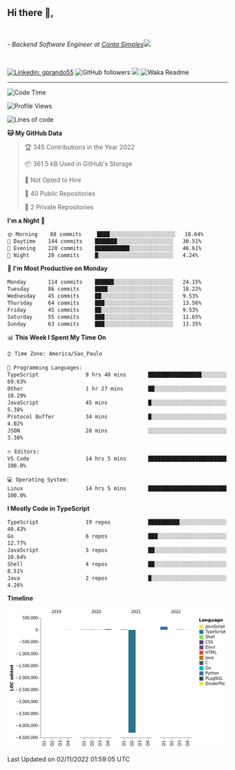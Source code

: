 <h2>Hi there  👋,</h2> </br>

<p><em>- Backend Software Engineer at <a href="https://contasimples.com">Conta Simples</a><img src="https://media.giphy.com/media/WUlplcMpOCEmTGBtBW/giphy.gif" width="30"> 
</em></p></br>


[![Linkedin: gprando55](https://img.shields.io/badge/-gprando55-blue?style=flat-square&logo=Linkedin&logoColor=white&link=https://www.linkedin.com/in/gprando55/)](https://www.linkedin.com/in/gprando55)
![GitHub followers](https://img.shields.io/github/followers/gprando55?label=Follow&style=social)
![](https://visitor-badge.glitch.me/badge?page_id=gprando55.gprando55)
![Waka Readme](https://github.com/gprando55/gprando55/workflows/Waka%20Readme/badge.svg)

---
<!--START_SECTION:waka-->
![Code Time](http://img.shields.io/badge/Code%20Time-2%2C101%20hrs%2035%20mins-blue)

![Profile Views](http://img.shields.io/badge/Profile%20Views-7-blue)

![Lines of code](https://img.shields.io/badge/From%20Hello%20World%20I%27ve%20Written--4%20Million%20lines%20of%20code-blue)

**🐱 My GitHub Data** 

> 🏆 345 Contributions in the Year 2022
 > 
> 📦 361.5 kB Used in GitHub's Storage 
 > 
> 🚫 Not Opted to Hire
 > 
> 📜 40 Public Repositories 
 > 
> 🔑 2 Private Repositories  
 > 
**I'm a Night 🦉** 

```text
🌞 Morning    88 commits     ████░░░░░░░░░░░░░░░░░░░░░   18.64% 
🌆 Daytime    144 commits    ███████░░░░░░░░░░░░░░░░░░   30.51% 
🌃 Evening    220 commits    ███████████░░░░░░░░░░░░░░   46.61% 
🌙 Night      20 commits     █░░░░░░░░░░░░░░░░░░░░░░░░   4.24%

```
📅 **I'm Most Productive on Monday** 

```text
Monday       114 commits    ██████░░░░░░░░░░░░░░░░░░░   24.15% 
Tuesday      86 commits     ████░░░░░░░░░░░░░░░░░░░░░   18.22% 
Wednesday    45 commits     ██░░░░░░░░░░░░░░░░░░░░░░░   9.53% 
Thursday     64 commits     ███░░░░░░░░░░░░░░░░░░░░░░   13.56% 
Friday       45 commits     ██░░░░░░░░░░░░░░░░░░░░░░░   9.53% 
Saturday     55 commits     ███░░░░░░░░░░░░░░░░░░░░░░   11.65% 
Sunday       63 commits     ███░░░░░░░░░░░░░░░░░░░░░░   13.35%

```


📊 **This Week I Spent My Time On** 

```text
⌚︎ Time Zone: America/Sao_Paulo

💬 Programming Languages: 
TypeScript               9 hrs 48 mins       █████████████████░░░░░░░░   69.63% 
Other                    1 hr 27 mins        ██░░░░░░░░░░░░░░░░░░░░░░░   10.29% 
JavaScript               45 mins             █░░░░░░░░░░░░░░░░░░░░░░░░   5.38% 
Protocol Buffer          34 mins             █░░░░░░░░░░░░░░░░░░░░░░░░   4.02% 
JSON                     28 mins             ░░░░░░░░░░░░░░░░░░░░░░░░░   3.38%

🔥 Editors: 
VS Code                  14 hrs 5 mins       █████████████████████████   100.0%

💻 Operating System: 
Linux                    14 hrs 5 mins       █████████████████████████   100.0%

```

**I Mostly Code in TypeScript** 

```text
TypeScript               19 repos            ██████████░░░░░░░░░░░░░░░   40.43% 
Go                       6 repos             ███░░░░░░░░░░░░░░░░░░░░░░   12.77% 
JavaScript               5 repos             ██░░░░░░░░░░░░░░░░░░░░░░░   10.64% 
Shell                    4 repos             ██░░░░░░░░░░░░░░░░░░░░░░░   8.51% 
Java                     2 repos             █░░░░░░░░░░░░░░░░░░░░░░░░   4.26%

```


**Timeline**

![Chart not found](https://raw.githubusercontent.com/gprando55/gprando55/master/charts/bar_graph.png) 


 Last Updated on 02/11/2022 01:59:05 UTC
<!--END_SECTION:waka-->

